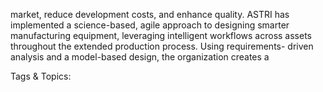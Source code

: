 market, reduce development costs, and enhance quality.
ASTRI has implemented a science-based, agile approach to designing 
smarter manufacturing equipment, leveraging intelligent workflows across 
assets throughout the extended production process. Using requirements-
driven analysis and a model-based design, the organization creates a 

   Tags & Topics:
   